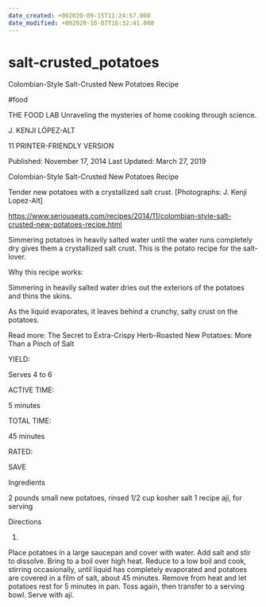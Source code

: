 ```yaml
---
date_created: +002020-09-15T11:24:57.000
date_modified: +002020-10-07T16:32:41.000
---
```


# salt-crusted_potatoes

Colombian-Style Salt-Crusted New Potatoes Recipe

#food

THE FOOD LAB Unraveling the mysteries of home cooking through science.

J. KENJI LÓPEZ-ALT

11 PRINTER-FRIENDLY VERSION

Published: November 17, 2014 Last Updated: March 27, 2019

Colombian-Style Salt-Crusted New Potatoes Recipe

Tender new potatoes with a crystallized salt crust. [Photographs: J. Kenji Lopez-Alt]

https://www.seriouseats.com/recipes/2014/11/colombian-style-salt-crusted-new-potatoes-recipe.html

Simmering potatoes in heavily salted water until the water runs completely dry gives them a crystallized salt crust. This is the potato recipe for the salt-lover.

Why this recipe works:

Simmering in heavily salted water dries out the exteriors of the potatoes and thins the skins.

As the liquid evaporates, it leaves behind a crunchy, salty crust on the potatoes.

Read more: The Secret to Extra-Crispy Herb-Roasted New Potatoes: More Than a Pinch of Salt

YIELD:

Serves 4 to 6

ACTIVE TIME:

5 minutes

TOTAL TIME:

45 minutes

RATED:

    
 SAVE

Ingredients

2 pounds small new potatoes, rinsed
1/2 cup kosher salt
1 recipe ají, for serving

Directions

1.

Place potatoes in a large saucepan and cover with water. Add salt and stir to dissolve. Bring to a boil over high heat. Reduce to a low boil and cook, stirring occasionally, until liquid has completely evaporated and potatoes are covered in a film of salt, about 45 minutes. Remove from heat and let potatoes rest for 5 minutes in pan. Toss again, then transfer to a serving bowl. Serve with ají.
